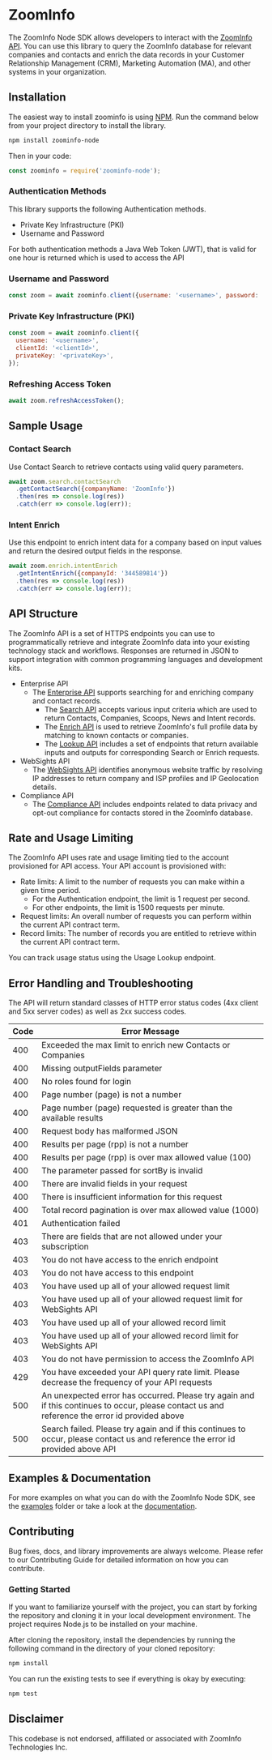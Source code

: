 # ZoomInfo

The ZoomInfo Node SDK allows developers to interact with the
[ZoomInfo API](https://api-docs.zoominfo.com/#intro). You can use this library to query the ZoomInfo
database for relevant companies and contacts and enrich the data records in your Customer
Relationship Management (CRM), Marketing Automation (MA), and other systems in your organization.

## Installation

The easiest way to install zoominfo is using [NPM](https://npmjs.com). Run the command below from
your project directory to install the library.

```bash
npm install zoominfo-node
```

Then in your code:

```javascript
const zoominfo = require('zoominfo-node');
```

### Authentication Methods

This library supports the following Authentication methods.

- Private Key Infrastructure (PKI)
- Username and Password

For both authentication methods a Java Web Token (JWT), that is valid for one hour is returned which
is used to access the API

### Username and Password

```javascript
const zoom = await zoominfo.client({username: '<username>', password: 'password'});
```

### Private Key Infrastructure (PKI)

```javascript
const zoom = await zoominfo.client({
  username: '<username>',
  clientId: '<clientId>',
  privateKey: '<privateKey>',
});
```

### Refreshing Access Token

```javascript
await zoom.refreshAccessToken();
```

## Sample Usage

### Contact Search

Use Contact Search to retrieve contacts using valid query parameters.

```javascript
await zoom.search.contactSearch
  .getContactSearch({companyName: 'ZoomInfo'})
  .then(res => console.log(res))
  .catch(err => console.log(err));
```

### Intent Enrich

Use this endpoint to enrich intent data for a company based on input values and return the desired
output fields in the response.

```javascript
await zoom.enrich.intentEnrich
  .getIntentEnrich({companyId: '344589814'})
  .then(res => console.log(res))
  .catch(err => console.log(err));
```

## API Structure

The ZoomInfo API is a set of HTTPS endpoints you can use to programmatically retrieve and integrate
ZoomInfo data into your existing technology stack and workflows. Responses are returned in JSON to
support integration with common programming languages and development kits.

- Enterprise API
  - The [Enterprise API](https://api-docs.zoominfo.com/#614aa0e9-f630-4c0b-8e2a-b2cf60753dcd)
    supports searching for and enriching company and contact records.
    - The [Search API](https://api-docs.zoominfo.com/#156045a9-6446-4c61-b9fb-706476cfac6a) accepts
      various input criteria which are used to return Contacts, Companies, Scoops, News and Intent
      records.
    - The [Enrich API](https://api-docs.zoominfo.com/#6c2de74a-e026-401b-8910-503ae7aa57c8) is used
      to retrieve ZoomInfo's full profile data by matching to known contacts or companies.
    - The [Lookup API](https://api-docs.zoominfo.com/#28358f09-9863-42af-a93c-6710a8cacf9d) includes
      a set of endpoints that return available inputs and outputs for corresponding Search or Enrich
      requests.
- WebSights API
  - The [WebSights API](https://api-docs.zoominfo.com/#594fcf78-2a83-46c1-ae54-bde1be1af02d)
    identifies anonymous website traffic by resolving IP addresses to return company and ISP
    profiles and IP Geolocation details.
- Compliance API
  - The [Compliance API](https://api-docs.zoominfo.com/#6b305a99-cbad-4a44-aaa4-23b14d126a43)
    includes endpoints related to data privacy and opt-out compliance for contacts stored in the
    ZoomInfo database.

## Rate and Usage Limiting

The ZoomInfo API uses rate and usage limiting tied to the account provisioned for API access. Your
API account is provisioned with:

- Rate limits: A limit to the number of requests you can make within a given time period.
  - For the Authentication endpoint, the limit is 1 request per second.
  - For other endpoints, the limit is 1500 requests per minute.
- Request limits: An overall number of requests you can perform within the current API contract
  term.
- Record limits: The number of records you are entitled to retrieve within the current API contract
  term.

You can track usage status using the Usage Lookup endpoint.

## Error Handling and Troubleshooting

The API will return standard classes of HTTP error status codes (4xx client and 5xx server codes) as
well as 2xx success codes.

| Code | Error Message                                                                                                                                  |
| ---- | ---------------------------------------------------------------------------------------------------------------------------------------------- |
| 400  | Exceeded the max limit to enrich new Contacts or Companies                                                                                     |
| 400  | Missing outputFields parameter                                                                                                                 |
| 400  | No roles found for login                                                                                                                       |
| 400  | Page number (page) is not a number                                                                                                             |
| 400  | Page number (page) requested is greater than the available results                                                                             |
| 400  | Request body has malformed JSON                                                                                                                |
| 400  | Results per page (rpp) is not a number                                                                                                         |
| 400  | Results per page (rpp) is over max allowed value (100)                                                                                         |
| 400  | The parameter passed for sortBy is invalid                                                                                                     |
| 400  | There are invalid fields in your request                                                                                                       |
| 400  | There is insufficient information for this request                                                                                             |
| 400  | Total record pagination is over max allowed value (1000)                                                                                       |
| 401  | Authentication failed                                                                                                                          |
| 403  | There are fields that are not allowed under your subscription                                                                                  |
| 403  | You do not have access to the enrich endpoint                                                                                                  |
| 403  | You do not have access to this endpoint                                                                                                        |
| 403  | You have used up all of your allowed request limit                                                                                             |
| 403  | You have used up all of your allowed request limit for WebSights API                                                                           |
| 403  | You have used up all of your allowed record limit                                                                                              |
| 403  | You have used up all of your allowed record limit for WebSights API                                                                            |
| 403  | You do not have permission to access the ZoomInfo API                                                                                          |
| 429  | You have exceeded your API query rate limit. Please decrease the frequency of your API requests                                                |
| 500  | An unexpected error has occurred. Please try again and if this continues to occur, please contact us and reference the error id provided above |
| 500  | Search failed. Please try again and if this continues to occur, please contact us and reference the error id provided above API                |

## Examples & Documentation

For more examples on what you can do with the ZoomInfo Node SDK, see the [examples](/examples)
folder or take a look at the [documentation](https://api-docs.zoominfo.com/).

## Contributing

Bug fixes, docs, and library improvements are always welcome. Please refer to our Contributing Guide
for detailed information on how you can contribute.

### Getting Started

If you want to familiarize yourself with the project, you can start by forking the repository and
cloning it in your local development environment. The project requires Node.js to be installed on
your machine.

After cloning the repository, install the dependencies by running the following command in the
directory of your cloned repository:

```bash
npm install
```

You can run the existing tests to see if everything is okay by executing:

```bash
npm test
```

## Disclaimer

This codebase is not endorsed, affiliated or associated with ZoomInfo Technologies Inc.
